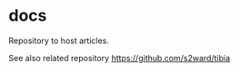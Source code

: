 # docs

Repository to host articles.  

See also related repository https://github.com/s2ward/tibia 
